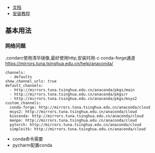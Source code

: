 - [文档](https://docs.conda.io/en/latest/)
- [安装教程](https://zhuanlan.zhihu.com/p/36398337)
## 基本用法
### 网络问题
.condarc使用清华镜像,最好使用http,安装时用-c conda-forge通道</br>
https://mirrors.tuna.tsinghua.edu.cn/help/anaconda/
```
channels:
  - defaults
show_channel_urls: true
default_channels:
  - http://mirrors.tuna.tsinghua.edu.cn/anaconda/pkgs/main
  - http://mirrors.tuna.tsinghua.edu.cn/anaconda/pkgs/r
  - http://mirrors.tuna.tsinghua.edu.cn/anaconda/pkgs/msys2
custom_channels:
  conda-forge: http://mirrors.tuna.tsinghua.edu.cn/anaconda/cloud
  msys2: http://mirrors.tuna.tsinghua.edu.cn/anaconda/cloud
  bioconda: http://mirrors.tuna.tsinghua.edu.cn/anaconda/cloud
  menpo: http://mirrors.tuna.tsinghua.edu.cn/anaconda/cloud
  pytorch: http://mirrors.tuna.tsinghua.edu.cn/anaconda/cloud
  simpleitk: http://mirrors.tuna.tsinghua.edu.cn/anaconda/cloud
```
- conda命令需要
- pycharm配置conda
